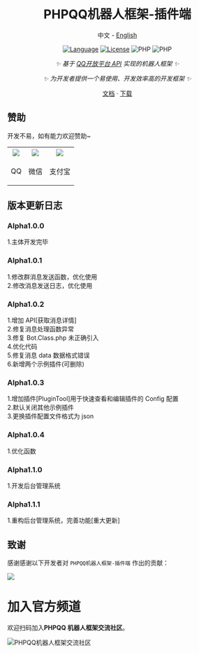<div align="center">
  
# PHPQQ机器人框架-插件端

中文 - [English](./README_en.md)

[![Language](https://img.shields.io/badge/language-php-green.svg?style=plastic)](https://www.php.net/)
[![License](https://img.shields.io/badge/license-Apache-orange.svg?style=plastic)](https://github.com/QQBotSDK/PHPPulginServer/blob/master/LICENSE)
![PHP](https://img.shields.io/badge/php-8.0%2B-blue)
![PHP](https://img.shields.io/badge/version-Alpha1.1.0-red)

_✨ 基于 [QQ开放平台 API](https://bot.q.qq.com/wiki/develop/api-v2/) 实现的机器人框架 ✨_

_✨ 为开发者提供一个易使用、开发效率高的开发框架 ✨_

[文档](https://game.lihouse.xyz/PHPBotPluginServer/Docs)
·
[下载](https://github.com/QQBotSDK/PHPPluginServer/releases/)

</div>

## 赞助

开发不易，如有能力欢迎赞助~

<table>
  <tr>
  <th><img src="https://game.lihouse.xyz/PHPBotPluginServer/Image/qqqrcode.jpg"></th>
  <th><img src="https://game.lihouse.xyz/PHPBotPluginServer/Image/wxqrcode.jpg"></th>
  <th><img src="https://game.lihouse.xyz/PHPBotPluginServer/Image/zfbqrcode.jpg"></th>
  </tr>
  <tr>
  <td><p align="center">QQ</p></td>
  <td><p align="center">微信</p></td>
  <td><p align="center">支付宝</p></td>
  </tr>
</table>

## 版本更新日志

### Alpha1.0.0

1.主体开发完毕<br>

### Alpha1.0.1

1.修改群消息发送函数，优化使用<br> 2.修改消息发送日志，优化使用<br>

### Alpha1.0.2

1.增加 API[获取消息详情]<br> 2.修复消息处理函数异常<br> 3.修复 Bot.Class.php 未正确引入<br> 4.优化代码<br> 5.修复消息 data 数据格式错误<br> 6.新增两个示例插件(可删除)<br>

### Alpha1.0.3

1.增加插件[PluginTool]用于快速查看和编辑插件的 Config 配置<br> 2.默认关闭其他示例插件<br> 3.更换插件配置文件格式为 json<br>

### Alpha1.0.4

1.优化函数<br>

### Alpha1.1.0

1.开发后台管理系统<br>

### Alpha1.1.1

1.重构后台管理系统，完善功能[重大更新]<br>

## 致谢

感谢感谢以下开发者对 `PHPQQ机器人框架-插件端` 作出的贡献：

<a href="https://github.com/QQBotSDK/PHPPluginServer/graphs/contributors">
  <img src="https://contrib.rocks/image?repo=QQBotSDK/PHPPluginServer/r" />
</a>

# 加入官方频道

欢迎扫码加入**PHPQQ 机器人框架交流社区**。

![PHPQQ机器人框架交流社区]()
